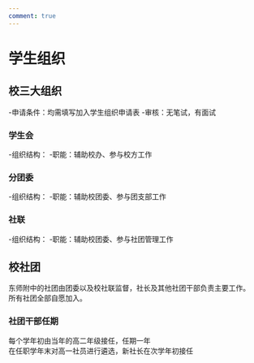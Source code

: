 ```yaml
---
comment: true
---
```


# 学生组织

## 校三大组织
-申请条件：均需填写加入学生组织申请表
-审核：无笔试，有面试

### 学生会
-组织结构：
-职能：辅助校办、参与校方工作

### 分团委
-组织结构：
-职能：辅助校团委、参与团支部工作

### 社联
-组织结构：
-职能：辅助校团委、参与社团管理工作



## 校社团
东师附中的社团由团委以及校社联监督，社长及其他社团干部负责主要工作。<br>
所有社团全部自愿加入。
### 社团干部任期
每个学年初由当年的高二年级接任，任期一年<br>
在任职学年末对高一社员进行遴选，新社长在次学年初接任